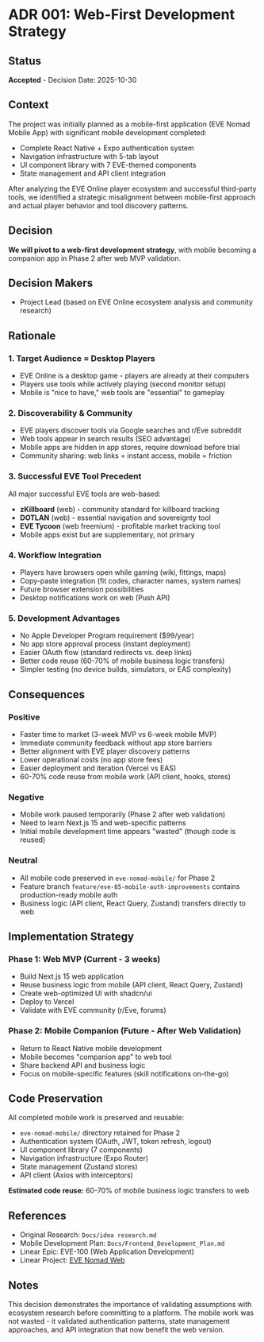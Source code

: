 # ADR 001: Web-First Development Strategy

## Status
**Accepted** - Decision Date: 2025-10-30

## Context

The project was initially planned as a mobile-first application (EVE Nomad Mobile App) with significant mobile development completed:
- Complete React Native + Expo authentication system
- Navigation infrastructure with 5-tab layout
- UI component library with 7 EVE-themed components
- State management and API client integration

After analyzing the EVE Online player ecosystem and successful third-party tools, we identified a strategic misalignment between mobile-first approach and actual player behavior and tool discovery patterns.

## Decision

**We will pivot to a web-first development strategy**, with mobile becoming a companion app in Phase 2 after web MVP validation.

## Decision Makers
- Project Lead (based on EVE Online ecosystem analysis and community research)

## Rationale

### 1. Target Audience = Desktop Players
- EVE Online is a desktop game - players are already at their computers
- Players use tools while actively playing (second monitor setup)
- Mobile is "nice to have," web tools are "essential" to gameplay

### 2. Discoverability & Community
- EVE players discover tools via Google searches and r/Eve subreddit
- Web tools appear in search results (SEO advantage)
- Mobile apps are hidden in app stores, require download before trial
- Community sharing: web links = instant access, mobile = friction

### 3. Successful EVE Tool Precedent
All major successful EVE tools are web-based:
- **zKillboard** (web) - community standard for killboard tracking
- **DOTLAN** (web) - essential navigation and sovereignty tool
- **EVE Tycoon** (web freemium) - profitable market tracking tool
- Mobile apps exist but are supplementary, not primary

### 4. Workflow Integration
- Players have browsers open while gaming (wiki, fittings, maps)
- Copy-paste integration (fit codes, character names, system names)
- Future browser extension possibilities
- Desktop notifications work on web (Push API)

### 5. Development Advantages
- No Apple Developer Program requirement ($99/year)
- No app store approval process (instant deployment)
- Easier OAuth flow (standard redirects vs. deep links)
- Better code reuse (60-70% of mobile business logic transfers)
- Simpler testing (no device builds, simulators, or EAS complexity)

## Consequences

### Positive
- Faster time to market (3-week MVP vs 6-week mobile MVP)
- Immediate community feedback without app store barriers
- Better alignment with EVE player discovery patterns
- Lower operational costs (no app store fees)
- Easier deployment and iteration (Vercel vs EAS)
- 60-70% code reuse from mobile work (API client, hooks, stores)

### Negative
- Mobile work paused temporarily (Phase 2 after web validation)
- Need to learn Next.js 15 and web-specific patterns
- Initial mobile development time appears "wasted" (though code is reused)

### Neutral
- All mobile code preserved in `eve-nomad-mobile/` for Phase 2
- Feature branch `feature/eve-85-mobile-auth-improvements` contains production-ready mobile auth
- Business logic (API client, React Query, Zustand) transfers directly to web

## Implementation Strategy

### Phase 1: Web MVP (Current - 3 weeks)
- Build Next.js 15 web application
- Reuse business logic from mobile (API client, React Query, Zustand)
- Create web-optimized UI with shadcn/ui
- Deploy to Vercel
- Validate with EVE community (r/Eve, forums)

### Phase 2: Mobile Companion (Future - After Web Validation)
- Return to React Native mobile development
- Mobile becomes "companion app" to web tool
- Share backend API and business logic
- Focus on mobile-specific features (skill notifications on-the-go)

## Code Preservation
All completed mobile work is preserved and reusable:
- `eve-nomad-mobile/` directory retained for Phase 2
- Authentication system (OAuth, JWT, token refresh, logout)
- UI component library (7 components)
- Navigation infrastructure (Expo Router)
- State management (Zustand stores)
- API client (Axios with interceptors)

**Estimated code reuse:** 60-70% of mobile business logic transfers to web

## References
- Original Research: `Docs/idea research.md`
- Mobile Development Plan: `Docs/Frontend_Development_Plan.md`
- Linear Epic: EVE-100 (Web Application Development)
- Linear Project: [EVE Nomad Web](https://linear.app/eve-online-tool/project/)

## Notes
This decision demonstrates the importance of validating assumptions with ecosystem research before committing to a platform. The mobile work was not wasted - it validated authentication patterns, state management approaches, and API integration that now benefit the web version.

